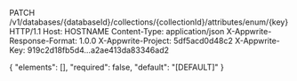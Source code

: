 PATCH /v1/databases/{databaseId}/collections/{collectionId}/attributes/enum/{key} HTTP/1.1
Host: HOSTNAME
Content-Type: application/json
X-Appwrite-Response-Format: 1.0.0
X-Appwrite-Project: 5df5acd0d48c2
X-Appwrite-Key: 919c2d18fb5d4...a2ae413da83346ad2

{
  "elements": [],
  "required": false,
  "default": "[DEFAULT]"
}
